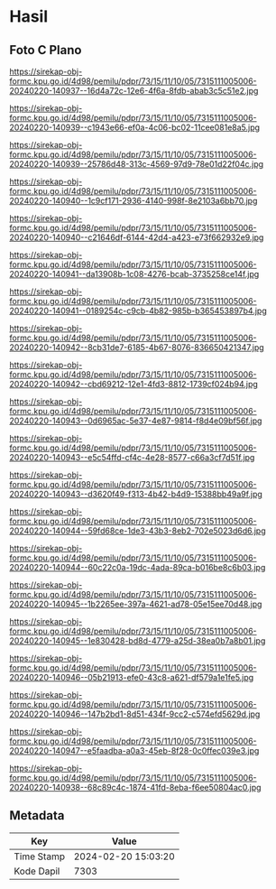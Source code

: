 # Hasil

## Foto C Plano

https://sirekap-obj-formc.kpu.go.id/4d98/pemilu/pdpr/73/15/11/10/05/7315111005006-20240220-140937--16d4a72c-12e6-4f6a-8fdb-abab3c5c51e2.jpg

https://sirekap-obj-formc.kpu.go.id/4d98/pemilu/pdpr/73/15/11/10/05/7315111005006-20240220-140939--c1943e66-ef0a-4c06-bc02-11cee081e8a5.jpg

https://sirekap-obj-formc.kpu.go.id/4d98/pemilu/pdpr/73/15/11/10/05/7315111005006-20240220-140939--25786d48-313c-4569-97d9-78e01d22f04c.jpg

https://sirekap-obj-formc.kpu.go.id/4d98/pemilu/pdpr/73/15/11/10/05/7315111005006-20240220-140940--1c9cf171-2936-4140-998f-8e2103a6bb70.jpg

https://sirekap-obj-formc.kpu.go.id/4d98/pemilu/pdpr/73/15/11/10/05/7315111005006-20240220-140940--c21646df-6144-42d4-a423-e73f662932e9.jpg

https://sirekap-obj-formc.kpu.go.id/4d98/pemilu/pdpr/73/15/11/10/05/7315111005006-20240220-140941--da13908b-1c08-4276-bcab-3735258ce14f.jpg

https://sirekap-obj-formc.kpu.go.id/4d98/pemilu/pdpr/73/15/11/10/05/7315111005006-20240220-140941--0189254c-c9cb-4b82-985b-b365453897b4.jpg

https://sirekap-obj-formc.kpu.go.id/4d98/pemilu/pdpr/73/15/11/10/05/7315111005006-20240220-140942--8cb31de7-6185-4b67-8076-836650421347.jpg

https://sirekap-obj-formc.kpu.go.id/4d98/pemilu/pdpr/73/15/11/10/05/7315111005006-20240220-140942--cbd69212-12e1-4fd3-8812-1739cf024b94.jpg

https://sirekap-obj-formc.kpu.go.id/4d98/pemilu/pdpr/73/15/11/10/05/7315111005006-20240220-140943--0d6965ac-5e37-4e87-9814-f8d4e09bf56f.jpg

https://sirekap-obj-formc.kpu.go.id/4d98/pemilu/pdpr/73/15/11/10/05/7315111005006-20240220-140943--e5c54ffd-cf4c-4e28-8577-c66a3cf7d51f.jpg

https://sirekap-obj-formc.kpu.go.id/4d98/pemilu/pdpr/73/15/11/10/05/7315111005006-20240220-140943--d3620f49-f313-4b42-b4d9-15388bb49a9f.jpg

https://sirekap-obj-formc.kpu.go.id/4d98/pemilu/pdpr/73/15/11/10/05/7315111005006-20240220-140944--59fd68ce-1de3-43b3-8eb2-702e5023d6d6.jpg

https://sirekap-obj-formc.kpu.go.id/4d98/pemilu/pdpr/73/15/11/10/05/7315111005006-20240220-140944--60c22c0a-19dc-4ada-89ca-b016be8c6b03.jpg

https://sirekap-obj-formc.kpu.go.id/4d98/pemilu/pdpr/73/15/11/10/05/7315111005006-20240220-140945--1b2265ee-397a-4621-ad78-05e15ee70d48.jpg

https://sirekap-obj-formc.kpu.go.id/4d98/pemilu/pdpr/73/15/11/10/05/7315111005006-20240220-140945--1e830428-bd8d-4779-a25d-38ea0b7a8b01.jpg

https://sirekap-obj-formc.kpu.go.id/4d98/pemilu/pdpr/73/15/11/10/05/7315111005006-20240220-140946--05b21913-efe0-43c8-a621-df579a1e1fe5.jpg

https://sirekap-obj-formc.kpu.go.id/4d98/pemilu/pdpr/73/15/11/10/05/7315111005006-20240220-140946--147b2bd1-8d51-434f-9cc2-c574efd5629d.jpg

https://sirekap-obj-formc.kpu.go.id/4d98/pemilu/pdpr/73/15/11/10/05/7315111005006-20240220-140947--e5faadba-a0a3-45eb-8f28-0c0ffec039e3.jpg

https://sirekap-obj-formc.kpu.go.id/4d98/pemilu/pdpr/73/15/11/10/05/7315111005006-20240220-140938--68c89c4c-1874-41fd-8eba-f6ee50804ac0.jpg


## Metadata

| Key        | Value               |
| ---------- | ------------------- |
| Time Stamp | 2024-02-20 15:03:20 |
| Kode Dapil | 7303                |



